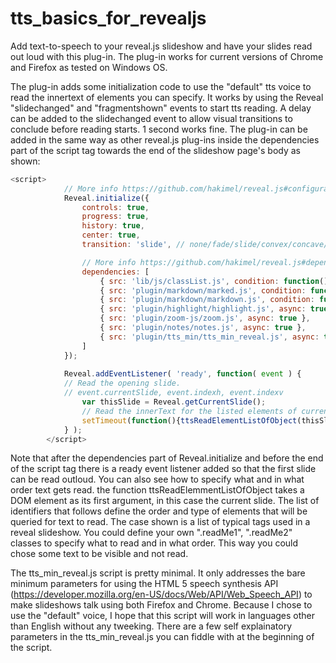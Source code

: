 # tts_basics_for_revealjs
Add text-to-speech to your reveal.js slideshow and have your slides read out loud with this plug-in.
The plug-in works for current versions of Chrome and Firefox as tested on Windows OS.

The plug-in adds some initialization code to use the "default" tts voice to read the innertext of elements you can specify. It works by using the Reveal "slidechanged" and "fragmentshown" events to start tts reading. A delay can be added to the slidechanged event to allow visual transitions to conclude before reading starts. 1 second works fine.
The plug-in can be added in the same way as other reveal.js plug-ins inside the dependencies part of the script tag towards the end of the slideshow page's body as shown:
```javascript
<script>
			// More info https://github.com/hakimel/reveal.js#configuration
			Reveal.initialize({
				controls: true,
				progress: true,
				history: true,
				center: true,
				transition: 'slide', // none/fade/slide/convex/concave/zoom

				// More info https://github.com/hakimel/reveal.js#dependencies
				dependencies: [
					{ src: 'lib/js/classList.js', condition: function() { return !document.body.classList; } },
					{ src: 'plugin/markdown/marked.js', condition: function() { return !!document.querySelector( '[data-markdown]' ); } },
					{ src: 'plugin/markdown/markdown.js', condition: function() { return !!document.querySelector( '[data-markdown]' ); } },
					{ src: 'plugin/highlight/highlight.js', async: true, callback: function() { hljs.initHighlightingOnLoad(); } },
					{ src: 'plugin/zoom-js/zoom.js', async: true },
					{ src: 'plugin/notes/notes.js', async: true },
					{ src: 'plugin/tts_min/tts_min_reveal.js', async: true} // Add text to speech for Chrome, FF using default voice.
				]
			});
			
			Reveal.addEventListener( 'ready', function( event ) {
			// Read the opening slide.
			// event.currentSlide, event.indexh, event.indexv
				var thisSlide = Reveal.getCurrentSlide();
				// Read the innerText for the listed elements of current slide after waiting 1 second to allow transitions to conclude.
				setTimeout(function(){ttsReadElementListOfObject(thisSlide,"h1","h2","h3","p","li");}, 1000);
			} );
		</script>
```
Note that after the dependencies part of Reveal.initialize and before the end of the script tag there is a ready event listener added so that the first slide can be read outloud. You can also see how to specify what and in what order text gets read. the function ttsReadElemmentListOfObject takes a DOM element as its first argument, in this case the current slide. The list of identifiers that follows define the order and type of elements that will be queried for text to read. The case shown is a list of typical tags used in a reveal slideshow. You could define your own ".readMe1", ".readMe2" classes to specify what to read and in what order. This way you could chose some text to be visible and not read.   

The tts_min_reveal.js script is pretty minimal. It only addresses the bare minimum parameters for using the HTML 5 speech synthesis API (https://developer.mozilla.org/en-US/docs/Web/API/Web_Speech_API) to make slideshows talk using both Firefox and Chrome. Because I chose to use the "default" voice, I hope that this script will work in languages other than English without any tweeking. There are a few self explainatory parameters in the tts_min_reveal.js you can fiddle with at the beginning of the script.

